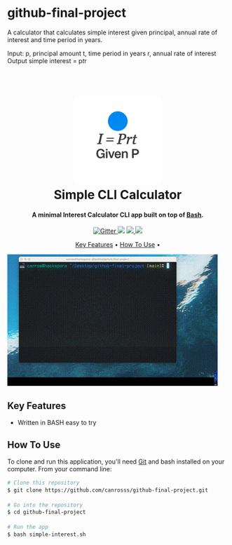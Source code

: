 # github-final-project

A calculator that calculates simple interest given principal, annual rate of interest and time period in years.

Input:
   p, principal amount
   t, time period in years
   r, annual rate of interest
Output
   simple interest = p*t*r


   
<h1 align="center">
  <br>
  <a href="http://www.amitmerchant.com/electron-markdownify"><img src="https://github.com/canrosss/github-final-project/blob/98b53fb05f162be929a7b104d8a32d3409967985/img/logo.png" alt="Simple CLI Calculator" width="200"></a>
  <br>
  Simple CLI Calculator
  <br>
</h1>

<h4 align="center">A minimal Interest Calculator CLI app built on top of <a href="http://electron.atom.io" target="_blank">Bash</a>.</h4>

<p align="center">
  <a href="https://badge.fury.io/js/electron-markdownify">
    <img src="https://badge.fury.io/js/electron-markdownify.svg"
         alt="Gitter">
  </a>
  <a href="https://gitter.im/amitmerchant1990/electron-markdownify"><img src="https://badges.gitter.im/amitmerchant1990/electron-markdownify.svg"></a>
  <a href="https://saythanks.io/to/bullredeyes@gmail.com">
      <img src="https://img.shields.io/badge/SayThanks.io-%E2%98%BC-1EAEDB.svg">
  </a>
  <a href="https://www.paypal.me/AmitMerchant">
    <img src="https://img.shields.io/badge/$-donate-ff69b4.svg?maxAge=2592000&amp;style=flat">
  </a>
</p>

<p align="center">
  <a href="#key-features">Key Features</a> •
  <a href="#how-to-use">How To Use</a> •
</p>

![screenshot](https://github.com/canrosss/github-final-project/blob/8d7cb3ab1e64e117bc6a61add568322e9f4c8fce/img/demo.gif?raw=true)

## Key Features

* Written in BASH easy to try

## How To Use

To clone and run this application, you'll need [Git](https://git-scm.com) and bash installed on your computer. From your command line:

```bash
# Clone this repository
$ git clone https://github.com/canrosss/github-final-project.git

# Go into the repository
$ cd github-final-project

# Run the app
$ bash simple-interest.sh
```


